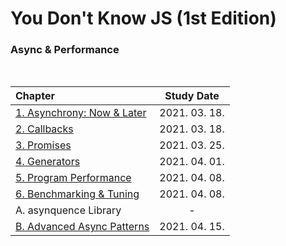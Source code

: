 # You Don't Know JS (1st Edition)

### Async & Performance

<br>

| Chapter | Study Date | 
|:---|:---:|
| [1. Asynchrony: Now & Later](1_Asynchrony_Now_Later.md) | 2021. 03. 18. |
| [2. Callbacks](2_Callbacks.md) | 2021. 03. 18. |
| [3. Promises](3_Promises.md) | 2021. 03. 25. |
| [4. Generators](4_Generators.md) | 2021. 04. 01. |
| [5. Program Performance](5_Program_Performance.md) | 2021. 04. 08. |
| [6. Benchmarking & Tuning](6_Benchmarking_Tuning.md) | 2021. 04. 08. |
| A. asynquence Library | - |
| [B. Advanced Async Patterns](B_Advanced_Async_Patterns.md) | 2021. 04. 15. |
